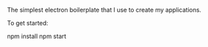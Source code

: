 The simplest electron boilerplate that I use to create my applications.

To get started:

npm install
npm start
